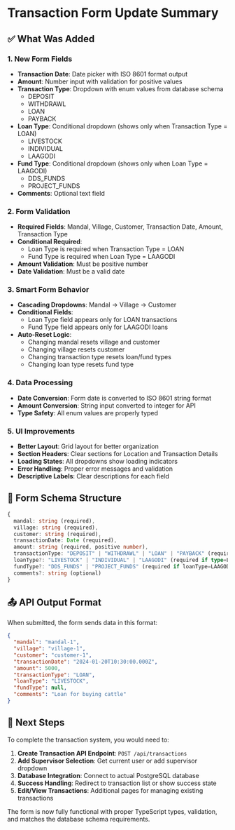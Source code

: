 # Transaction Form Update Summary

## ✅ What Was Added

### 1. **New Form Fields**
- **Transaction Date**: Date picker with ISO 8601 format output
- **Amount**: Number input with validation for positive values
- **Transaction Type**: Dropdown with enum values from database schema
  - DEPOSIT
  - WITHDRAWL  
  - LOAN
  - PAYBACK
- **Loan Type**: Conditional dropdown (shows only when Transaction Type = LOAN)
  - LIVESTOCK
  - INDIVIDUAL
  - LAAGODI
- **Fund Type**: Conditional dropdown (shows only when Loan Type = LAAGODI)
  - DDS_FUNDS
  - PROJECT_FUNDS
- **Comments**: Optional text field

### 2. **Form Validation**
- **Required Fields**: Mandal, Village, Customer, Transaction Date, Amount, Transaction Type
- **Conditional Required**: 
  - Loan Type is required when Transaction Type = LOAN
  - Fund Type is required when Loan Type = LAAGODI
- **Amount Validation**: Must be positive number
- **Date Validation**: Must be a valid date

### 3. **Smart Form Behavior**
- **Cascading Dropdowns**: Mandal → Village → Customer
- **Conditional Fields**: 
  - Loan Type field appears only for LOAN transactions
  - Fund Type field appears only for LAAGODI loans
- **Auto-Reset Logic**:
  - Changing mandal resets village and customer
  - Changing village resets customer
  - Changing transaction type resets loan/fund types
  - Changing loan type resets fund type

### 4. **Data Processing**
- **Date Conversion**: Form date is converted to ISO 8601 string format
- **Amount Conversion**: String input converted to integer for API
- **Type Safety**: All enum values are properly typed

### 5. **UI Improvements**
- **Better Layout**: Grid layout for better organization
- **Section Headers**: Clear sections for Location and Transaction Details
- **Loading States**: All dropdowns show loading indicators
- **Error Handling**: Proper error messages and validation
- **Descriptive Labels**: Clear descriptions for each field

## 🎯 Form Schema Structure

```typescript
{
  mandal: string (required),
  village: string (required), 
  customer: string (required),
  transactionDate: Date (required),
  amount: string (required, positive number),
  transactionType: "DEPOSIT" | "WITHDRAWL" | "LOAN" | "PAYBACK" (required),
  loanType?: "LIVESTOCK" | "INDIVIDUAL" | "LAAGODI" (required if type=LOAN),
  fundType?: "DDS_FUNDS" | "PROJECT_FUNDS" (required if loanType=LAAGODI),
  comments?: string (optional)
}
```

## 📤 API Output Format

When submitted, the form sends data in this format:

```json
{
  "mandal": "mandal-1",
  "village": "village-1", 
  "customer": "customer-1",
  "transactionDate": "2024-01-20T10:30:00.000Z",
  "amount": 5000,
  "transactionType": "LOAN",
  "loanType": "LIVESTOCK", 
  "fundType": null,
  "comments": "Loan for buying cattle"
}
```

## 🔄 Next Steps

To complete the transaction system, you would need to:

1. **Create Transaction API Endpoint**: `POST /api/transactions`
2. **Add Supervisor Selection**: Get current user or add supervisor dropdown
3. **Database Integration**: Connect to actual PostgreSQL database
4. **Success Handling**: Redirect to transaction list or show success state
5. **Edit/View Transactions**: Additional pages for managing existing transactions

The form is now fully functional with proper TypeScript types, validation, and matches the database schema requirements.
